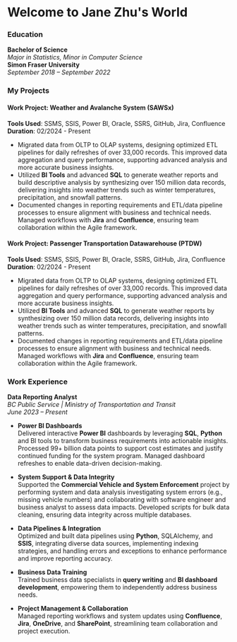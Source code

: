 # Welcome to Jane Zhu's World



### Education
**Bachelor of Science**  
*Major in Statistics, Minor in Computer Science*  
**Simon Fraser University**  
*September 2018 – September 2022*

### My Projects

#### Work Project: Weather and Avalanche System (SAWSx)  
**Tools Used**: SSMS, SSIS, Power BI, Oracle, SSRS, GitHub, Jira, Confluence  
**Duration**: 02/2024 - Present  
- Migrated data from OLTP to OLAP systems, designing optimized ETL pipelines for daily refreshes of over 33,000 records. This improved data aggregation and query performance, supporting advanced analysis and more accurate business insights.
- Utilized **BI Tools** and advanced **SQL** to generate weather reports and build descriptive analysis by synthesizing over 150 million data records, delivering insights into weather trends such as winter temperatures, precipitation, and snowfall patterns.
- Documented changes in reporting requirements and ETL/data pipeline processes to ensure alignment with business and technical needs. Managed workflows with **Jira** and **Confluence**, ensuring team collaboration within the Agile framework.

#### Work Project: Passenger Transportation Datawarehouse (PTDW)  
**Tools Used**: SSMS, SSIS, Power BI, Oracle, SSRS, GitHub, Jira, Confluence  
**Duration**: 02/2024 - Present  
- Migrated data from OLTP to OLAP systems, designing optimized ETL pipelines for daily refreshes of over 33,000 records. This improved data aggregation and query performance, supporting advanced analysis and more accurate business insights.
- Utilized **BI Tools** and advanced **SQL** to generate weather reports by synthesizing over 150 million data records, delivering insights into weather trends such as winter temperatures, precipitation, and snowfall patterns.
- Documented changes in reporting requirements and ETL/data pipeline processes to ensure alignment with business and technical needs. Managed workflows with **Jira** and **Confluence**, ensuring team collaboration within the Agile framework.

### Work Experience
**Data Reporting Analyst**  
*BC Public Service | Ministry of Transportation and Transit*  
*June 2023 – Present*

- **Power BI Dashboards**  
  Delivered interactive **Power BI** dashboards by leveraging **SQL**, **Python** and BI tools to transform business requirements into actionable insights. Processed 99+ billion data points to support cost estimates and justify continued funding for the system program. Managed dashboard refreshes to enable data-driven decision-making.

- **System Support & Data Integrity**  
  Supported the **Commercial Vehicle and System Enforcement** project by performing system and data analysis investigating system errors (e.g., missing vehicle numbers) and collaborating with software engineer and business analyst to assess data impacts. Developed scripts for bulk data cleaning, ensuring data integrity across multiple databases.

- **Data Pipelines & Integration**  
  Optimized and built data pipelines using **Python**, SQLAlchemy, and **SSIS**, integrating diverse data sources, implementing indexing strategies, and handling errors and exceptions to enhance performance and improve reporting accuracy.

- **Business Data Training**  
  Trained business data specialists in **query writing** and **BI dashboard development**, empowering them to independently address business needs.

- **Project Management & Collaboration**  
  Managed reporting workflows and system updates using **Confluence**, **Jira**, **OneDrive**, and **SharePoint**, streamlining team collaboration and project execution.




